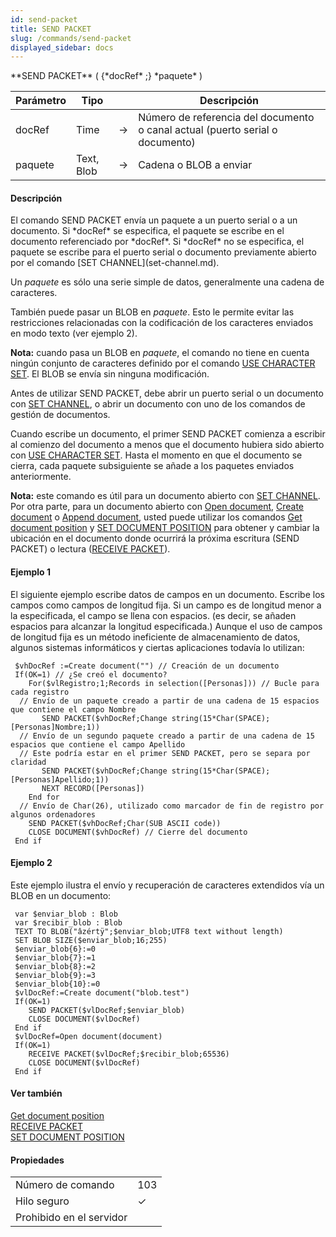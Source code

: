 ```yaml
---
id: send-packet
title: SEND PACKET
slug: /commands/send-packet
displayed_sidebar: docs
---
```


<!--REF #_command_.SEND PACKET.Syntax-->**SEND PACKET** ( {*docRef* ;} *paquete* )<!-- END REF-->
<!--REF #_command_.SEND PACKET.Params-->
| Parámetro | Tipo |  | Descripción |
| --- | --- | --- | --- |
| docRef | Time | &#8594;  | Número de referencia del documento o canal actual (puerto serial o documento) |
| paquete | Text, Blob | &#8594;  | Cadena o BLOB a enviar |

<!-- END REF-->

#### Descripción 

<!--REF #_command_.SEND PACKET.Summary-->El comando SEND PACKET envía un paquete a un puerto serial o a un documento.<!-- END REF--> Si *docRef* se especifica, el paquete se escribe en el documento referenciado por *docRef*. Si *docRef* no se especifica, el paquete se escribe para el puerto serial o documento previamente abierto por el comando [SET CHANNEL](set-channel.md). 

Un *paquete* es sólo una serie simple de datos, generalmente una cadena de caracteres.

También puede pasar un BLOB en *paquete*. Esto le permite evitar las restricciones relacionadas con la codificación de los caracteres enviados en modo texto (ver ejemplo 2).

**Nota:** cuando pasa un BLOB en *paquete*, el comando no tiene en cuenta ningún conjunto de caracteres definido por el comando [USE CHARACTER SET](use-character-set.md). El BLOB se envía sin ninguna modificación.

Antes de utilizar SEND PACKET, debe abrir un puerto serial o un documento con [SET CHANNEL](set-channel.md), o abrir un documento con uno de los comandos de gestión de documentos.

Cuando escribe un documento, el primer SEND PACKET comienza a escribir al comienzo del documento a menos que el documento hubiera sido abierto con [USE CHARACTER SET](use-character-set.md). Hasta el momento en que el documento se cierra, cada paquete subsiguiente se añade a los paquetes enviados anteriormente.

**Nota:** este comando es útil para un documento abierto con [SET CHANNEL](set-channel.md). Por otra parte, para un documento abierto con [Open document](open-document.md), [Create document](create-document.md) o [Append document](append-document.md), usted puede utilizar los comandos [Get document position](get-document-position.md) y [SET DOCUMENT POSITION](set-document-position.md) para obtener y cambiar la ubicación en el documento donde ocurrirá la próxima escritura (SEND PACKET) o lectura ([RECEIVE PACKET](receive-packet.md)).

#### Ejemplo 1 

El siguiente ejemplo escribe datos de campos en un documento. Escribe los campos como campos de longitud fija. Si un campo es de longitud menor a la especificada, el campo se llena con espacios. (es decir, se añaden espacios para alcanzar la longitud especificada.) Aunque el uso de campos de longitud fija es un método ineficiente de almacenamiento de datos, algunos sistemas informáticos y ciertas aplicaciones todavía lo utilizan:

```4d
 $vhDocRef :=Create document("") // Creación de un documento
 If(OK=1) // ¿Se creó el documento?
    For($vlRegistro;1;Records in selection([Personas])) // Bucle para cada registro
  // Envío de un paquete creado a partir de una cadena de 15 espacios que contiene el campo Nombre
       SEND PACKET($vhDocRef;Change string(15*Char(SPACE);[Personas]Nombre;1))
  // Envío de un segundo paquete creado a partir de una cadena de 15 espacios que contiene el campo Apellido
  // Este podría estar en el primer SEND PACKET, pero se separa por claridad
       SEND PACKET($vhDocRef;Change string(15*Char(SPACE);[Personas]Apellido;1))
       NEXT RECORD([Personas])
    End for
  // Envío de Char(26), utilizado como marcador de fin de registro por algunos ordenadores
    SEND PACKET($vhDocRef;Char(SUB ASCII code))
    CLOSE DOCUMENT($vhDocRef) // Cierre del documento
 End if
```

#### Ejemplo 2 

Este ejemplo ilustra el envío y recuperación de caracteres extendidos vía un BLOB en un documento:

```4d
 var $enviar_blob : Blob
 var $recibir_blob : Blob
 TEXT TO BLOB("âzértÿ";$enviar_blob;UTF8 text without length)
 SET BLOB SIZE($enviar_blob;16;255)
 $enviar_blob{6}:=0
 $enviar_blob{7}:=1
 $enviar_blob{8}:=2
 $enviar_blob{9}:=3
 $enviar_blob{10}:=0
 $vlDocRef:=Create document("blob.test")
 If(OK=1)
    SEND PACKET($vlDocRef;$enviar_blob)
    CLOSE DOCUMENT($vlDocRef)
 End if
 $vlDocRef=Open document(document)
 If(OK=1)
    RECEIVE PACKET($vlDocRef;$recibir_blob;65536)
    CLOSE DOCUMENT($vlDocRef)
 End if
```

#### Ver también 

[Get document position](get-document-position.md)  
[RECEIVE PACKET](receive-packet.md)  
[SET DOCUMENT POSITION](set-document-position.md)  

#### Propiedades
|  |  |
| --- | --- |
| Número de comando | 103 |
| Hilo seguro | &check; |
| Prohibido en el servidor ||


